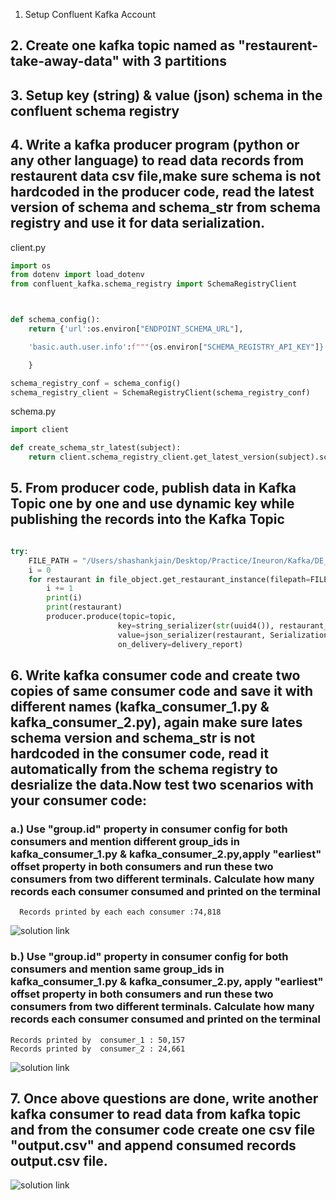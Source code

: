 1. Setup Confluent Kafka Account

## 2. Create one kafka topic named as "restaurent-take-away-data" with 3 partitions


## 3. Setup key (string) & value (json) schema in the confluent schema registry


## 4. Write a kafka producer program (python or any other language) to read data records from restaurent data csv file,make sure schema is not hardcoded in the producer code, read the latest version of schema and schema_str from schema registry and use it for data serialization.

client.py
``` python
import os
from dotenv import load_dotenv
from confluent_kafka.schema_registry import SchemaRegistryClient



def schema_config():
    return {'url':os.environ["ENDPOINT_SCHEMA_URL"],

    'basic.auth.user.info':f"""{os.environ["SCHEMA_REGISTRY_API_KEY"]}:{os.environ["SCHEMA_REGISTRY_API_SECRET"]}"""

    }

schema_registry_conf = schema_config()
schema_registry_client = SchemaRegistryClient(schema_registry_conf)

```


schema.py
``` python
import client

def create_schema_str_latest(subject):
    return client.schema_registry_client.get_latest_version(subject).schema.schema_str

```


## 5. From producer code, publish data in Kafka Topic one by one and use dynamic key while publishing the records into the Kafka Topic


``` python

try:
    FILE_PATH = "/Users/shashankjain/Desktop/Practice/Ineuron/Kafka/DE_Kafka_project_assignment/Assignment-1/restaurant_orders.csv"
    i = 0
    for restaurant in file_object.get_restaurant_instance(filepath=FILE_PATH):
        i += 1
        print(i)
        print(restaurant)
        producer.produce(topic=topic,
                        key=string_serializer(str(uuid4()), restaurant_to_dict),
                        value=json_serializer(restaurant, SerializationContext(topic, MessageField.VALUE)),
                        on_delivery=delivery_report)

```


## 6. Write kafka consumer code and create two copies of same consumer code and save it with different names (kafka_consumer_1.py & kafka_consumer_2.py), again make sure lates schema version and schema_str is not hardcoded in the consumer code, read it automatically from the schema registry to desrialize the data.Now test two scenarios with your consumer code:

###    a.) Use "group.id" property in consumer config for both consumers and mention different group_ids in kafka_consumer_1.py & kafka_consumer_2.py,apply "earliest" offset property in both consumers and run these two consumers from two different terminals. Calculate how many records each consumer consumed and printed on the terminal

```
  Records printed by each each consumer :74,818
```

![solution link](Assignment-1-diff-gid)





### b.) Use "group.id" property in consumer config for both consumers and mention same group_ids in kafka_consumer_1.py & kafka_consumer_2.py, apply "earliest" offset property in both consumers and run these two consumers from two different terminals. Calculate how many records each consumer consumed and printed on the terminal

```
Records printed by  consumer_1 : 50,157
Records printed by  consumer_2 : 24,661

```

![solution link](Assignment-2-same-gid)


## 7. Once above questions are done, write another kafka consumer to read data from kafka topic and from the consumer code create one csv file "output.csv" and append consumed records output.csv file.


![solution link](Assignment-1)
